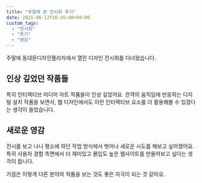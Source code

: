 ```yaml
---
title: "주말에 본 전시회 후기"
date: 2025-06-12T16:45:00+09:00
custom_tags:
  - "전시회"
  - "후기"
  - "영감"
---
```


주말에 동대문디자인플라자에서 열린 디자인 전시회를 다녀왔습니다.

## 인상 깊었던 작품들

특히 인터랙티브 미디어 아트 작품들이 인상 깊었어요. 관객의 움직임에 반응하는 디지털 설치 작품을 보면서, 웹 디자인에서도 이런 인터랙티브 요소를 더 활용해볼 수 있겠다는 생각이 들었습니다.

## 새로운 영감

전시를 보고 나니 평소에 하던 작업 방식에서 벗어나 새로운 시도를 해보고 싶어졌어요. 특히 사용자 경험 측면에서 더 재미있고 몰입도 높은 웹사이트를 만들어보고 싶다는 생각이 듭니다.

가끔은 이렇게 다른 분야의 작품을 보는 것도 좋은 자극이 되는 것 같아요.